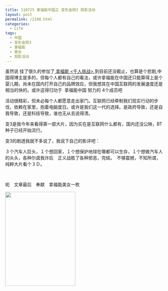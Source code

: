 ```yaml
---
title: 110725 拿福能中国之 变形金刚3 观影活动
layout: post
permalink: /2198.html
categories:
  - Life
tags:
  - 中国
  - 变形金刚3
  - 拿福能
  - 美女
  - 观影活动
---
```

虽然说 挂了很久的参加了<a title="拿福能千人挑战" href="http://www.nuffnang.com.cn/blog/2011/05/23/challenge-1000/" target="_blank"> 拿福能 <千人挑战></a>,到目前还没截止，也算是个悲剧,中国得博主是多的，但每个人都有自己的看法，或许拿福能在中国还只能算得上是个婴儿期，尚未在国内打开自己的品牌效应，但我想其在中国互联网的发展速度还是相当的快的。或许这得归功于  拿福能中国 努力的 4个成员吧

活动很精彩，但未必每个人都愿意走出家门。互联网已经牵制我们现实行动的步伐，依赖在家里，抱着电脑度日。或许是我们这一代的选择。是政府导致，还是自我导致，还是科技导致，谁也无从去说得清。

变3是我今年来看得第一部大片，因为实在是互联网什么都有，国内还没公映，BT种子已经开始流行。

变3的剧透我就不多说了，我说下自己的影评吧：

３个汽车人巨头，１个想回家，１个想保护地球在哪都可以生存，１个想做汽车人的头头，各种尔虞我诈后　正义战胜了各种邪恶，完结。　不够震撼，不知所谓，纯粹大片看个３Ｄ。

&nbsp;

呃　文章最后　奉献　拿福能美女一枚

[<img class="aligncenter size-medium wp-image-2199" title="2000" src="http://www.80aj.com/wp-content/uploads/2011/07/2000-224x300.jpg" alt="" width="224" height="300" />][1]

 [1]: http://www.80aj.com/wp-content/uploads/2011/07/2000.jpg